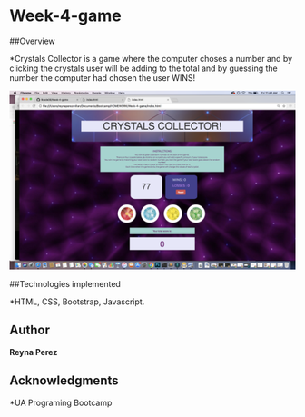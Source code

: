 # Week-4-game

##Overview

*Crystals Collector is a game where the computer choses a number and by clicking the crystals user will be adding to the total and by guessing the number the computer had chosen the user WINS! 



![Screenshot](assets/images/sshotcrystals.jpg)


##Technologies implemented

*HTML, CSS, Bootstrap, Javascript.

## Author

**Reyna Perez**

## Acknowledgments

*UA Programing Bootcamp